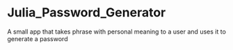 # Julia_Password_Generator
A small app that takes phrase with personal meaning to a user and uses it to generate a password
